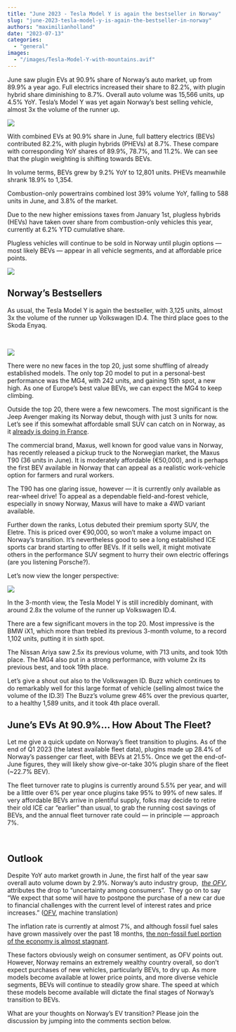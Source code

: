 ```yaml
---
title: "June 2023 - Tesla Model Y is again the bestseller in Norway"
slug: "june-2023-tesla-model-y-is-again-the-bestseller-in-norway"
authors: "maximilianholland"
date: "2023-07-13"
categories: 
  - "general"
images: 
  - "/images/Tesla-Model-Y-with-mountains.avif"
---
```


June saw plugin EVs at 90.9% share of Norway’s auto market, up from 89.9% a year ago. Full electrics increased their share to 82.2%, with plugin hybrid share diminishing to 8.7%. Overall auto volume was 15,566 units, up 4.5% YoY. Tesla’s Model Y was yet again Norway’s best selling vehicle, almost 3x the volume of the runner up.

![](images/June-2023-Norway-Passenger-Auto-Registrations.avif)

With combined EVs at 90.9% share in June, full battery electrics (BEVs) contributed 82.2%, with plugin hybrids (PHEVs) at 8.7%. These compare with corresponding YoY shares of 89.9%, 78.7%, and 11.2%. We can see that the plugin weighting is shifting towards BEVs.

In volume terms, BEVs grew by 9.2% YoY to 12,801 units. PHEVs meanwhile shrank 18.9% to 1,354.

Combustion-only powertrains combined lost 39% volume YoY, falling to 588 units in June, and 3.8% of the market.

Due to the new higher emissions taxes from January 1st, plugless hybrids (HEVs) have taken over share from combustion-only vehicles this year, currently at 6.2% YTD cumulative share.

Plugless vehicles will continue to be sold in Norway until plugin options — most likely BEVs — appear in all vehicle segments, and at affordable price points.

![](images/June-2023-Norway-Monthly-Powertrain-Market-Share.avif)

## Norway’s Bestsellers

As usual, the Tesla Model Y is again the bestseller, with 3,125 units, almost 3x the volume of the runner up Volkswagen ID.4. The third place goes to the Skoda Enyaq.

 

![](images/Norway-BEVs-June-23.avif)

There were no new faces in the top 20, just some shuffling of already established models. The only top 20 model to put in a personal-best performance was the MG4, with 242 units, and gaining 15th spot, a new high. As one of Europe’s best value BEVs, we can expect the MG4 to keep climbing.

Outside the top 20, there were a few newcomers. The most significant is the Jeep Avenger making its Norway debut, though with just 3 units for now. Let’s see if this somewhat affordable small SUV can catch on in Norway, as it [already is doing in France](/2023/07/10/june-2023-record-market-share-for-evs-in-france/).

The commercial brand, Maxus, well known for good value vans in Norway, has recently released a pickup truck to the Norwegian market, the Maxus T90 (36 units in June). It is moderately affordable (€50,000), and is perhaps the first BEV available in Norway that can appeal as a realistic work-vehicle option for farmers and rural workers.

The T90 has one glaring issue, however — it is currently only available as rear-wheel drive! To appeal as a dependable field-and-forest vehicle, especially in snowy Norway, Maxus will have to make a 4WD variant available.

Further down the ranks, Lotus debuted their premium sporty SUV, the Eletre. This is priced over €90,000, so won’t make a volume impact on Norway’s transition. It’s nevertheless good to see a long established ICE sports car brand starting to offer BEVs. If it sells well, it might motivate others in the performance SUV segment to hurry their own electric offerings (are you listening Porsche?).

Let’s now view the longer perspective:

![](images/Norway-BEVs-June-23-Trailing-Qtr.avif)

In the 3-month view, the Tesla Model Y is still incredibly dominant, with around 2.8x the volume of the runner up Volkswagen ID.4.

There are a few significant movers in the top 20. Most impressive is the BMW iX1, which more than trebled its previous 3-month volume, to a record 1,102 units, putting it in sixth spot.

The Nissan Ariya saw 2.5x its previous volume, with 713 units, and took 10th place. The MG4 also put in a strong performance, with volume 2x its previous best, and took 19th place.

Let’s give a shout out also to the Volkswagen ID. Buzz which continues to do remarkably well for this large format of vehicle (selling almost twice the volume of the ID.3!) The Buzz’s volume grew 46% over the previous quarter, to a healthy 1,589 units, and it took 4th place overall.

## June’s EVs At 90.9%… How About The Fleet?

Let me give a quick update on Norway’s fleet transition to plugins. As of the end of Q1 2023 (the latest available fleet data), plugins made up 28.4% of Norway’s passenger car fleet, with BEVs at 21.5%. Once we get the end-of-June figures, they will likely show give-or-take 30% plugin share of the fleet (~22.7% BEV).

The fleet turnover rate to plugins is currently around 5.5% per year, and will be a little over 6% per year once plugins take 95% to 99% of new sales. If very affordable BEVs arrive in plentiful supply, folks may decide to retire their old ICE car “earlier” than usual, to grab the running cost savings of BEVs, and the annual fleet turnover rate could — in principle — approach 7%.

 

## Outlook

Despite YoY auto market growth in June, the first half of the year saw overall auto volume down by 2.9%. Norway’s auto industry group,  [_the OFV_](https://ofv.no/aktuelt/2023/et-spesielt-halv%C3%A5r), attributes the drop to “uncertainty among consumers”.  They go on to say “We expect that some will have to postpone the purchase of a new car due to financial challenges with the current level of interest rates and price increases.” ([OFV](https://ofv.no/aktuelt/2023/et-spesielt-halv%C3%A5r), machine translation)

The inflation rate is currently at almost 7%, and although fossil fuel sales have grown massively over the past 18 months, [the non-fossil fuel portion of the economy is almost stagnant](https://tradingeconomics.com/norway/gdp-growth-non-oil-sector).

These factors obviously weigh on consumer sentiment, as OFV points out. However, Norway remains an extremely wealthy country overall, so don’t expect purchases of new vehicles, particularly BEVs, to dry up. As more models become available at lower price points, and more diverse vehicle segments, BEVs will continue to steadily grow share. The speed at which these models become available will dictate the final stages of Norway’s transition to BEVs.

What are your thoughts on Norway’s EV transition? Please join the discussion by jumping into the comments section below.

